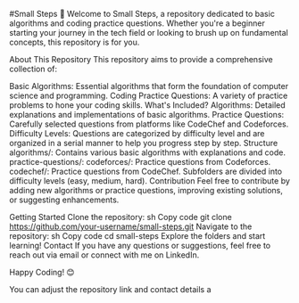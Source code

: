 #Small Steps 🚀
Welcome to Small Steps, a repository dedicated to basic algorithms and coding practice questions. Whether you're a beginner starting your journey in the tech field or looking to brush up on fundamental concepts, this repository is for you.

About This Repository
This repository aims to provide a comprehensive collection of:

Basic Algorithms: Essential algorithms that form the foundation of computer science and programming.
Coding Practice Questions: A variety of practice problems to hone your coding skills.
What's Included?
Algorithms: Detailed explanations and implementations of basic algorithms.
Practice Questions: Carefully selected questions from platforms like CodeChef and Codeforces.
Difficulty Levels: Questions are categorized by difficulty level and are organized in a serial manner to help you progress step by step.
Structure
algorithms/: Contains various basic algorithms with explanations and code.
practice-questions/:
codeforces/: Practice questions from Codeforces.
codechef/: Practice questions from CodeChef.
Subfolders are divided into difficulty levels (easy, medium, hard).
Contribution
Feel free to contribute by adding new algorithms or practice questions, improving existing solutions, or suggesting enhancements.

Getting Started
Clone the repository:
sh
Copy code
git clone https://github.com/your-username/small-steps.git
Navigate to the repository:
sh
Copy code
cd small-steps
Explore the folders and start learning!
Contact
If you have any questions or suggestions, feel free to reach out via email or connect with me on LinkedIn.

Happy Coding! 😊

You can adjust the repository link and contact details a

